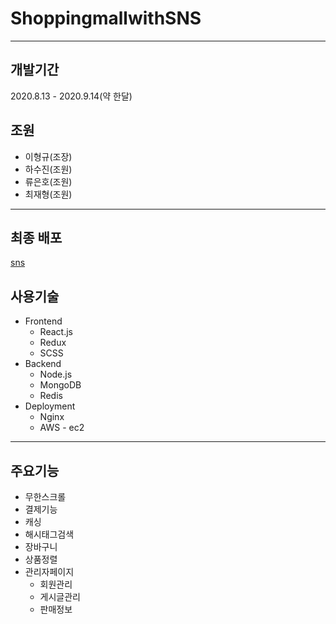 # ShoppingmallwithSNS
<hr/>

## 개발기간
  2020.8.13 - 2020.9.14(약 한달)

## 조원
  * 이형규(조장)
  * 하수진(조원)
  * 류은호(조원)
  * 최재형(조원)
<hr/>

## 최종 배포
  [sns](http://3.129.249.119)

## 사용기술
  * Frontend
    * React.js
    * Redux
    * SCSS
  * Backend
    * Node.js
    * MongoDB
    * Redis
  * Deployment
    * Nginx
    * AWS - ec2
 <hr/>
 
 ## 주요기능
  * 무한스크롤
  * 결제기능
  * 캐싱
  * 해시태그검색
  * 장바구니
  * 상품정렬
  * 관리자페이지
    * 회원관리
    * 게시글관리
    * 판매정보
